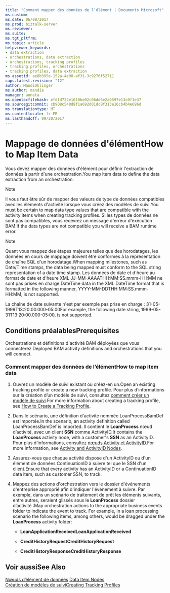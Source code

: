 ```yaml
---
title: "Comment mapper des données de l’élément | Documents Microsoft"
ms.custom: 
ms.date: 06/08/2017
ms.prod: biztalk-server
ms.reviewer: 
ms.suite: 
ms.tgt_pltfrm: 
ms.topic: article
helpviewer_keywords:
- data extraction
- orchestrations, data extraction
- orchestrations, tracking profiles
- tracking profiles, orchestrations
- tracking profiles, data extraction
ms.assetid: ae8b395e-152a-4e08-af31-3c9276f52711
caps.latest.revision: "12"
author: MandiOhlinger
ms.author: mandia
manager: anneta
ms.openlocfilehash: efdfd722e1610be02c06dd6e2a9597e13c0f1e37
ms.sourcegitcommit: cb908c540d8f1a692d01dc8f313e16cb4b4e696d
ms.translationtype: MT
ms.contentlocale: fr-FR
ms.lasthandoff: 09/20/2017
---
```

# <a name="how-to-map-item-data"></a><span data-ttu-id="91d73-102">Mappage de données d'élément</span><span class="sxs-lookup"><span data-stu-id="91d73-102">How to Map Item Data</span></span>
<span data-ttu-id="91d73-103">Vous devez mapper des données d'élément pour définir l'extraction de données à partir d'une orchestration.</span><span class="sxs-lookup"><span data-stu-id="91d73-103">You map item data to define the data extraction from an orchestration.</span></span>  
  
> [!NOTE]
>  <span data-ttu-id="91d73-104">Il vous faut être sûr de mapper des valeurs de type de données compatibles avec les éléments d'activité lorsque vous créez des modèles de suivi.</span><span class="sxs-lookup"><span data-stu-id="91d73-104">You must be certain to map data type values that are compatible with the activity items when creating tracking profiles.</span></span> <span data-ttu-id="91d73-105">Si les types de données ne sont pas compatibles, vous recevrez un message d'erreur d'exécution BAM.</span><span class="sxs-lookup"><span data-stu-id="91d73-105">If the data types are not compatible you will receive a BAM runtime error.</span></span>  
  
> [!NOTE]
>  <span data-ttu-id="91d73-106">Quant vous mappez des étapes majeures telles que des horodatages, les données en cours de mappage doivent être conformes à la représentation de chaîne SQL d'un horodatage.</span><span class="sxs-lookup"><span data-stu-id="91d73-106">When mapping milestones, such as Date/Time stamps, the data being mapped must conform to the SQL string representation of a date time stamp.</span></span> <span data-ttu-id="91d73-107">Les données de date et d'heure au format de date et d'heure XML JJ-MM-AAAATHH:MM:SS.mmm-HH:MM ne sont pas prises en charge.</span><span class="sxs-lookup"><span data-stu-id="91d73-107">DateTime data in the XML DateTime format that is formatted in the following manner, YYYY-MM-DDTHH:MM:SS.mmm-HH:MM, is not supported.</span></span>  
>   
>  <span data-ttu-id="91d73-108">La chaîne de date suivante n'est par exemple pas prise en charge : 31-05-1999T13:20:00.000-05:00</span><span class="sxs-lookup"><span data-stu-id="91d73-108">For example, the following date string, 1999-05-31T13:20:00.000-05:00, is not supported.</span></span>  
  
## <a name="prerequisites"></a><span data-ttu-id="91d73-109">Conditions préalables</span><span class="sxs-lookup"><span data-stu-id="91d73-109">Prerequisites</span></span>  
 <span data-ttu-id="91d73-110">Orchestrations et définitions d'activité BAM déployées que vous connecterez.</span><span class="sxs-lookup"><span data-stu-id="91d73-110">Deployed BAM activity definitions and orchestrations that you will connect.</span></span>  
  
### <a name="how-to-map-item-data"></a><span data-ttu-id="91d73-111">Comment mapper des données de l’élément</span><span class="sxs-lookup"><span data-stu-id="91d73-111">How to map item data</span></span>  
  
1.  <span data-ttu-id="91d73-112">Ouvrez un modèle de suivi existant ou créez-en un.</span><span class="sxs-lookup"><span data-stu-id="91d73-112">Open an existing tracking profile or create a new tracking profile.</span></span> <span data-ttu-id="91d73-113">Pour plus d’informations sur la création d’un modèle de suivi, consultez [comment créer un modèle de suivi](../core/how-to-create-a-tracking-profile.md).</span><span class="sxs-lookup"><span data-stu-id="91d73-113">For more information about creating a tracking profile, see [How to Create a Tracking Profile](../core/how-to-create-a-tracking-profile.md).</span></span>  
  
2.  <span data-ttu-id="91d73-114">Dans le scénario, une définition d'activité nommée LoanProcessBamDef est importée.</span><span class="sxs-lookup"><span data-stu-id="91d73-114">In the scenario, an activity definition called LoanProcessBamDef is imported.</span></span> <span data-ttu-id="91d73-115">Il contient le **LoanProcess** nœud d’activité, avec un client **SSN** comme ActivityID.</span><span class="sxs-lookup"><span data-stu-id="91d73-115">It contains the **LoanProcess** activity node, with a customer's **SSN** as an ActivityID.</span></span> <span data-ttu-id="91d73-116">Pour plus d’informations, consultez [nœuds Activity et ActivityID](../core/activity-and-activityid-nodes.md).</span><span class="sxs-lookup"><span data-stu-id="91d73-116">For more information, see [Activity and ActivityID Nodes](../core/activity-and-activityid-nodes.md).</span></span>  
  
3.  <span data-ttu-id="91d73-117">Assurez-vous que chaque activité dispose d'un ActivityID ou d'un élément de données ContinuationID à suivre tel que le SSN d'un client.</span><span class="sxs-lookup"><span data-stu-id="91d73-117">Ensure that every activity has an ActivityID or a ContinuationID data item, such as customer SSN, to track.</span></span>  
  
4.  <span data-ttu-id="91d73-118">Mappez des actions d'orchestration vers le dossier d'événements d'entreprise approprié afin d'indiquer l'événement à suivre. Par exemple, dans un scénario de traitement de prêt les éléments suivants, entre autres, seraient glissés sous le **LoanProcess** dossier d’activité :</span><span class="sxs-lookup"><span data-stu-id="91d73-118">Map orchestration actions to the appropriate business events folder to indicate the event to track. For example, in a loan processing scenario the following items, among others, would be dragged under the **LoanProcess** activity folder:</span></span>  
  
    -   <span data-ttu-id="91d73-119">**LoanApplicationReceived**</span><span class="sxs-lookup"><span data-stu-id="91d73-119">**LoanApplicationReceived**</span></span>  
  
    -   <span data-ttu-id="91d73-120">**CreditHistoryRequest**</span><span class="sxs-lookup"><span data-stu-id="91d73-120">**CreditHistoryRequest**</span></span>  
  
    -   <span data-ttu-id="91d73-121">**CreditHistoryResponse**</span><span class="sxs-lookup"><span data-stu-id="91d73-121">**CreditHistoryResponse**</span></span>  
  
## <a name="see-also"></a><span data-ttu-id="91d73-122">Voir aussi</span><span class="sxs-lookup"><span data-stu-id="91d73-122">See Also</span></span>  
 <span data-ttu-id="91d73-123">[Nœuds d’élément de données](../core/data-item-nodes.md) </span><span class="sxs-lookup"><span data-stu-id="91d73-123">[Data Item Nodes](../core/data-item-nodes.md) </span></span>  
 [<span data-ttu-id="91d73-124">Création de modèles de suivi</span><span class="sxs-lookup"><span data-stu-id="91d73-124">Creating Tracking Profiles</span></span>](../core/creating-tracking-profiles.md)